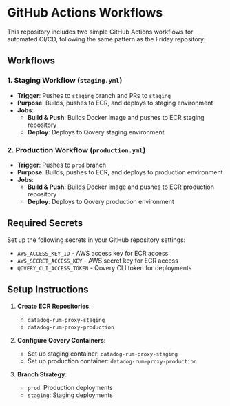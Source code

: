 # GitHub Actions Workflows

This repository includes two simple GitHub Actions workflows for automated CI/CD, following the same pattern as the Friday repository:

## Workflows

### 1. Staging Workflow (`staging.yml`)
- **Trigger**: Pushes to `staging` branch and PRs to `staging`
- **Purpose**: Builds, pushes to ECR, and deploys to staging environment
- **Jobs**:
  - **Build & Push**: Builds Docker image and pushes to ECR staging repository
  - **Deploy**: Deploys to Qovery staging environment

### 2. Production Workflow (`production.yml`)
- **Trigger**: Pushes to `prod` branch
- **Purpose**: Builds, pushes to ECR, and deploys to production environment
- **Jobs**:
  - **Build & Push**: Builds Docker image and pushes to ECR production repository
  - **Deploy**: Deploys to Qovery production environment

## Required Secrets

Set up the following secrets in your GitHub repository settings:

- `AWS_ACCESS_KEY_ID` - AWS access key for ECR access
- `AWS_SECRET_ACCESS_KEY` - AWS secret key for ECR access
- `QOVERY_CLI_ACCESS_TOKEN` - Qovery CLI token for deployments

## Setup Instructions

1. **Create ECR Repositories**:
   - `datadog-rum-proxy-staging`
   - `datadog-rum-proxy-production`

2. **Configure Qovery Containers**:
   - Set up staging container: `datadog-rum-proxy-staging`
   - Set up production container: `datadog-rum-proxy-production`

3. **Branch Strategy**:
   - `prod`: Production deployments
   - `staging`: Staging deployments 